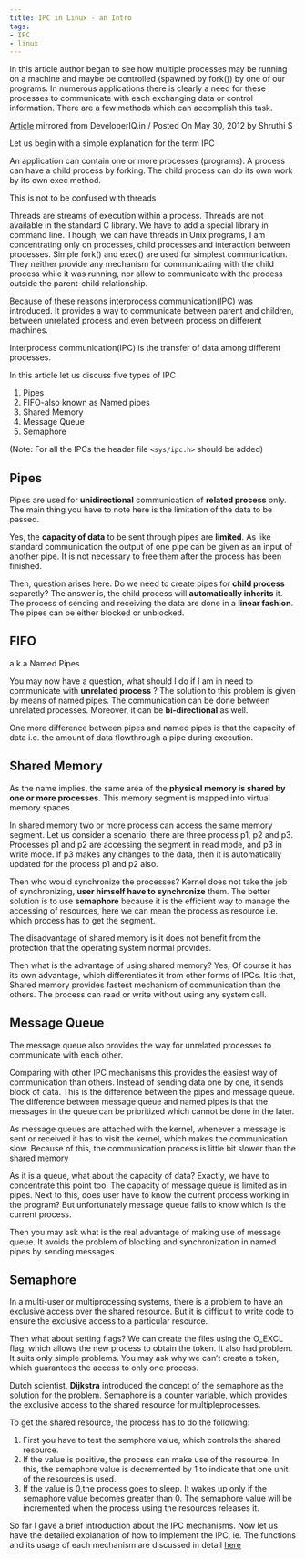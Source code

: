 ```yaml
---
title: IPC in Linux - an Intro
tags:
- IPC
- linux
---
```


In this article author began to see how multiple processes may be running on a machine and maybe be controlled (spawned by fork()) by one of our programs. In numerous applications there is clearly a  need for these processes to communicate with each exchanging data or control information. There are a few methods which can accomplish this task.

<div class="label label-yellow"> 
<a href="http://developeriq.in/articles/2012/may/30/interprocess-communicationipc-programs-in-c-in-ubu/">Article</a> mirrored from  DeveloperIQ.in / Posted On May 30, 2012 by Shruthi S
</div>

Let us begin with a simple explanation for the term IPC

An application can contain one or more processes (programs). A process can have a child process by forking. The child process can do its own work by its own exec method.

This is not to be confused with threads

Threads are streams of execution within a process. Threads are not available in the standard C library. We have to add a special library in command line. Though, we can have threads in Unix programs, I am concentrating only on processes, child processes and interaction between processes. Simple fork() and exec() are used for simplest communication. They neither provide any mechanism for communicating with the child process while it was running, nor allow to communicate with the process outside the parent-child relationship.

Because of these reasons interprocess communication(IPC) was introduced. It provides a way to communicate between parent and children, between unrelated process and even between process on different machines.

Interprocess communication(IPC) is the transfer of data among different processes.

In this article let us discuss five types of IPC

1. Pipes
2. FIFO-also known as Named pipes
3. Shared Memory
4. Message Queue
5. Semaphore

(Note: For all the IPCs the header file `<sys/ipc.h>` should be added)
## Pipes
Pipes are used for **unidirectional** communication of **related process** only. The main thing you have to note here is the limitation of the data to be passed.

Yes, the **capacity of data** to be sent through pipes are **limited**. As like standard communication the output of one pipe can be given as an input of another pipe. It is not necessary to free them after the process has been finished.

Then, question arises here. Do we need to create pipes for **child process** separetly? The answer is, the child process will **automatically inherits** it. The process of sending and receiving the data are done in a **linear fashion**. The pipes can be either blocked or unblocked.
## FIFO
a.k.a Named Pipes

You may now have a question, what should I do if I am in need to communicate with **unrelated process** ? The solution to this problem is given by means of named pipes. The communication can be done between unrelated processes. Moreover, it can be **bi-directional** as well. 

One more difference between pipes and named pipes is that the capacity of data i.e. the amount of data flowthrough a pipe during execution.
## Shared Memory
As the name implies, the same area of the **physical memory is shared by one or more processes**. This memory segment is mapped into virtual memory spaces.

In shared memory two or more process can access the same memory segment. Let us consider a scenario, there are three process p1, p2 and p3. Processes p1 and p2 are accessing the segment in read mode, and p3 in write mode. If p3 makes any changes to the data, then it is automatically updated for the process p1 and p2 also.

Then who would synchronize the processes? Kernel does not take the job of synchronizing, **user himself have to synchronize** them. The better solution is to use **semaphore** because it is the efficient way to manage the accessing of resources, here we can mean the process as resource i.e. which process has to get the segment.

The disadvantage of shared memory is it does not benefit from the protection that the operating system normal provides. 

Then what is the advantage of using shared memory? Yes, Of course it has its own advantage, which differentiates it from other forms of IPCs. It is that, Shared memory provides fastest mechanism of communication than the others. The process can read or write without using any system call.
## Message Queue
The message queue also provides the way for unrelated processes to communicate with each other.

Comparing with other IPC mechanisms this provides the easiest way of communication than others. Instead of sending data one by one, it sends block of data. This is the difference between the pipes and message queue. The difference between message queue and named pipes is that the messages in the queue can be prioritized which cannot be done in the later.

As message queues are attached with the kernel, whenever a message is sent or received it has to visit the kernel, which makes the communication slow. Because of this, the communication process is little bit slower than the shared memory

As it is a queue, what about the capacity of data? Exactly, we have to concentrate this point too. The capacity of message queue is limited as in pipes. Next to this, does user have to know the current process working in the program? But unfortunately message queue fails to know which is the current process.

Then you may ask what is the real advantage of making use of message queue. It avoids the problem of blocking and synchronization in named pipes by sending messages.
## Semaphore
In a multi-user or multiprocessing systems, there is a problem to have an exclusive access over the shared resource. But it is difficult to write code to ensure the exclusive access to a particular resource.

Then what about setting flags? We can create the files using the O_EXCL flag, which allows the new process to obtain the token. It also had problem. It suits only simple problems. You may ask why we can’t create a token, which guarantees the access to only one process.

Dutch scientist, **Dijkstra** introduced the concept of the semaphore as the solution for the problem. Semaphore is a counter variable, which provides the exclusive access to the shared resource for multipleprocesses.

To get the shared resource, the process has to do the following:

1. First you have to test the semphore value, which controls the shared resource.
2. If the value is positive, the process can make use of the resource. In this, the semaphore value is decremented by 1 to indicate that one unit of the resources is used.
3. If the value is 0,the process goes to sleep. It wakes up only if the semaphore value becomes greater than 0. The semaphore value will be incremented when the process using the resources releases it.

So far I gave a brief introduction about the IPC mechanisms. Now let us have the detailed explanation of how to implement the IPC, ie. The functions and its usage of each mechanism are discussed in detail [here](http://envyen.com/docs/posts/2012-05-30-ipc-in-linux-in-detail/)

